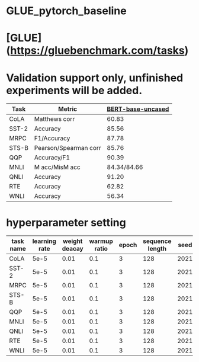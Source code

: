 # GLUE_pytorch_baseline


# [GLUE] (https://gluebenchmark.com/tasks)

# Validation support only, unfinished experiments will be added.

| Task  | Metric                       | [BERT-base-uncased](https://huggingface.co/bert-base-uncased)|
|-------|------------------------------|-------------|
| CoLA  | Matthews corr                | 60.83       |
| SST-2 | Accuracy                     | 85.56       |
| MRPC  | F1/Accuracy                  | 87.78       |
| STS-B | Pearson/Spearman corr        | 85.76       |
| QQP   | Accuracy/F1                  | 90.39       |
| MNLI  | M acc/MisM acc               | 84.34/84.66 |
| QNLI  | Accuracy                     | 91.20       |
| RTE   | Accuracy                     | 62.82       |
| WNLI  | Accuracy                     | 56.34       |


# hyperparameter setting

| task name | learning rate | weight deacay | warmup ratio | epoch | sequence length | seed |
|-------|------|------|-----|---|-----|------|
| CoLA  | 5e-5 | 0.01 | 0.1 | 3 | 128 | 2021 |
| SST-2 | 5e-5 | 0.01 | 0.1 | 3 | 128 | 2021 |
| MRPC | 5e-5 | 0.01 | 0.1 | 3 | 128 | 2021 |
| STS-B | 5e-5 | 0.01 | 0.1 | 3 | 128 | 2021 |
| QQP | 5e-5 | 0.01 | 0.1 | 3 | 128 | 2021 |
| MNLI | 5e-5 | 0.01 | 0.1 | 3 | 128 | 2021 |
| QNLI | 5e-5 | 0.01 | 0.1 | 3 | 128 | 2021 |
| RTE | 5e-5 | 0.01 | 0.1 | 3 | 128 | 2021 |
| WNLI | 5e-5 | 0.01 | 0.1 | 3 | 128 | 2021 |
